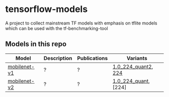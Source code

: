 # tensorflow-models
A project to collect mainstream TF models with emphasis on tflite models which can be used with the tf-benchmarking-tool

## Models in this repo

| Model |Description |Publications|Variants|
|--|--|--|--|
| [mobilenet-v1](./mobilenet-v1) | ? | ? | [1.0_224_quant2](./mobilenet-v1/mobilenet_v1_1.0_224_quant.tflite), [224](./mobilenet-v1) |
| [mobilenet-v2](./mobilenet-v2) | ? | ? | [1.0_224_quant](https://storage.googleapis.com/download.tensorflow.org/models/tflite_11_05_08/mobilenet_v2_1.0_224_quant.tgz), [224]|